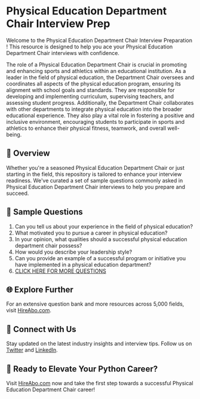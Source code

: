 # Physical Education Department Chair Interview Prep

Welcome to the Physical Education Department Chair Interview Preparation ! This resource is designed to help you ace your Physical Education Department Chair interviews with confidence.

The role of a Physical Education Department Chair is crucial in promoting and enhancing sports and athletics within an educational institution. As a leader in the field of physical education, the Department Chair oversees and coordinates all aspects of the physical education program, ensuring its alignment with school goals and standards. They are responsible for developing and implementing curriculum, supervising teachers, and assessing student progress. Additionally, the Department Chair collaborates with other departments to integrate physical education into the broader educational experience. They also play a vital role in fostering a positive and inclusive environment, encouraging students to participate in sports and athletics to enhance their physical fitness, teamwork, and overall well-being.

## 🚀 Overview

Whether you're a seasoned Physical Education Department Chair or just starting in the field, this repository is tailored to enhance your interview readiness. We've curated a set of sample questions commonly asked in Physical Education Department Chair interviews to help you prepare and succeed.

## 📝 Sample Questions

1. Can you tell us about your experience in the field of physical education?
2. What motivated you to pursue a career in physical education?
3. In your opinion, what qualities should a successful physical education department chair possess?
4. How would you describe your leadership style?
5. Can you provide an example of a successful program or initiative you have implemented in a physical education department?
6. [CLICK HERE FOR MORE QUESTIONS](https://hireabo.com/job/15_4_6/Physical%20Education%20Department%20Chair)

## 🌐 Explore Further

For an extensive question bank and more resources across 5,000 fields, visit [HireAbo.com](https://www.hireabo.com).

## 📱 Connect with Us

Stay updated on the latest industry insights and interview tips. Follow us on [Twitter](https://twitter.com/hireabo) and [LinkedIn](https://www.linkedin.com/in/hire-abo-3609972a8/).

## 🚀 Ready to Elevate Your Python Career?

Visit [HireAbo.com](https://www.hireabo.com) now and take the first step towards a successful Physical Education Department Chair career!